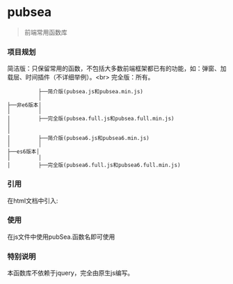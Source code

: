 # pubsea
> 前端常用函数库

### 项目规划
简洁版：只保留常用的函数，不包括大多数前端框架都已有的功能，如：弹窗、加载层、时间插件（不详细举例）。\<br>
完全版：所有。
```
          ├──简介版(pubsea.js和pubsea.min.js)   
          │
├──非e6版本│
│         │
│         ├──完全版(pubsea.full.js和pubsea.full.min.js)   
│
│
│         ├──简介版(pubsea6.js和pubsea6.min.js)   
│         │
├──es6版本│
│         │
│         ├──完全版(pubsea6.full.js和pubsea6.full.min.js) 
```
### 引用
在html文档中引入:<script type="text/javascript" src="js/pubSea.js"></script>

### 使用
在js文件中使用pubSea.函数名即可使用

### 特别说明
本函数库不依赖于jquery，完全由原生js编写。
